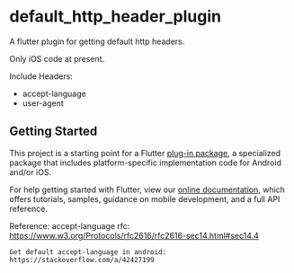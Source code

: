 # default_http_header_plugin

A flutter plugin for getting default http headers.

Only iOS code at present.

Include Headers:
- accept-language
- user-agent


## Getting Started

This project is a starting point for a Flutter
[plug-in package](https://flutter.dev/developing-packages/),
a specialized package that includes platform-specific implementation code for
Android and/or iOS.

For help getting started with Flutter, view our 
[online documentation](https://flutter.dev/docs), which offers tutorials, 
samples, guidance on mobile development, and a full API reference.


Reference:
    accept-language rfc:
    https://www.w3.org/Protocols/rfc2616/rfc2616-sec14.html#sec14.4

    Get default accept-language in android:
    https://stackoverflow.com/a/42427199
